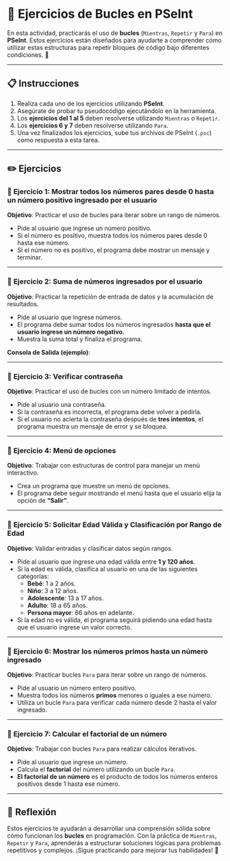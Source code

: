 # 🔄 Ejercicios de Bucles en PSeInt

En esta actividad, practicarás el uso de **bucles** (`Mientras`, `Repetir` y `Para`) en **PSeInt**. Estos ejercicios están diseñados para ayudarte a comprender cómo utilizar estas estructuras para repetir bloques de código bajo diferentes condiciones. 🚀

---

## 📋 Instrucciones

1. Realiza cada uno de los ejercicios utilizando **PSeInt**.
2. Asegúrate de probar tu pseudocódigo ejecutándolo en la herramienta.
3. Los **ejercicios del 1 al 5** deben resolverse utilizando `Mientras` o `Repetir`.
4. Los **ejercicios 6 y 7** deben resolverse utilizando `Para`.
5. Una vez finalizados los ejercicios, sube tus archivos de PSeInt (`.psc`) como respuesta a esta tarea.

---

## ✏️ Ejercicios

### 📌 **Ejercicio 1: Mostrar todos los números pares desde 0 hasta un número positivo ingresado por el usuario**
**Objetivo**: Practicar el uso de bucles para iterar sobre un rango de números.

- Pide al usuario que ingrese un número positivo.
- Si el número es positivo, muestra todos los números pares desde 0 hasta ese número.
- Si el número no es positivo, el programa debe mostrar un mensaje y terminar.

---

### 📌 **Ejercicio 2: Suma de números ingresados por el usuario**
**Objetivo**: Practicar la repetición de entrada de datos y la acumulación de resultados.

- Pide al usuario que ingrese números.
- El programa debe sumar todos los números ingresados **hasta que el usuario ingrese un número negativo**.
- Muestra la suma total y finaliza el programa.

**Consola de Salida (ejemplo)**:

---

### 📌 **Ejercicio 3: Verificar contraseña**
**Objetivo**: Practicar el uso de bucles con un número limitado de intentos.

- Pide al usuario una contraseña.
- Si la contraseña es incorrecta, el programa debe volver a pedirla.
- Si el usuario no acierta la contraseña después de **tres intentos**, el programa muestra un mensaje de error y se bloquea.

---

### 📌 **Ejercicio 4: Menú de opciones**
**Objetivo**: Trabajar con estructuras de control para manejar un menú interactivo.

- Crea un programa que muestre un menú de opciones.
- El programa debe seguir mostrando el menú hasta que el usuario elija la opción de **“Salir”**.

---

### 📌 **Ejercicio 5: Solicitar Edad Válida y Clasificación por Rango de Edad**
**Objetivo**: Validar entradas y clasificar datos según rangos.

- Pide al usuario que ingrese una edad válida entre **1 y 120 años**.
- Si la edad es válida, clasifica al usuario en una de las siguientes categorías:
  - **Bebé**: 1 a 2 años.
  - **Niño**: 3 a 12 años.
  - **Adolescente**: 13 a 17 años.
  - **Adulto**: 18 a 65 años.
  - **Persona mayor**: 66 años en adelante.
- Si la edad no es válida, el programa seguirá pidiendo una edad hasta que el usuario ingrese un valor correcto.

---

### 📌 **Ejercicio 6: Mostrar los números primos hasta un número ingresado**
**Objetivo**: Practicar bucles `Para` para iterar sobre un rango de números.

- Pide al usuario un número entero positivo.
- Muestra todos los números **primos** menores o iguales a ese número.
- Utiliza un bucle `Para` para verificar cada número desde 2 hasta el valor ingresado.

---

### 📌 **Ejercicio 7: Calcular el factorial de un número**
**Objetivo**: Trabajar con bucles `Para` para realizar cálculos iterativos.

- Pide al usuario que ingrese un número.
- Calcula el **factorial** del número utilizando un bucle `Para`.
- **El factorial de un número** es el producto de todos los números enteros positivos desde 1 hasta ese número.

---

## 🚀 Reflexión
Estos ejercicios te ayudarán a desarrollar una comprensión sólida sobre cómo funcionan los **bucles** en programación. Con la práctica de `Mientras`, `Repetir` y `Para`, aprenderás a estructurar soluciones lógicas para problemas repetitivos y complejos. ¡Sigue practicando para mejorar tus habilidades! 🎉